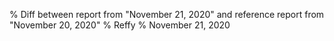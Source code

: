 % Diff between report from "November 21, 2020" and reference report from "November 20, 2020"
% Reffy
% November 21, 2020

